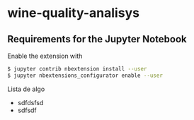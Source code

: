 # wine-quality-analisys

## Requirements for the Jupyter Notebook

Enable the extension with 

```bash
$ jupyter contrib nbextension install --user
$ jupyter nbextensions_configurator enable --user
```

Lista de algo

- sdfdsfsd
- sdfsdf


